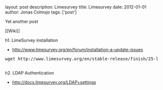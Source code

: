 layout: post
description: Limesurvey
title: Limesurvey
date: 2012-01-01
author: Jonas Colmsjo
tags: ['post']

Yet another post





[[Wiki]]


h1. LimeSurvey installation

* http://www.limesurvey.org/en/forum/installation-a-update-issues

<pre>
wget http://www.limesurvey.org/en/stable-release/finish/25-latest-stable-release/388-limesurvey192plus-build120330zip

</pre>



h2. LDAP Authentication

* http://docs.limesurvey.org/LDAP+settings

